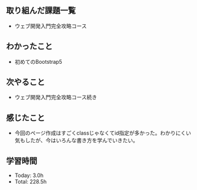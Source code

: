 ## 取り組んだ課題一覧
- ウェブ開発入門完全攻略コース
## わかったこと
- 初めてのBootstrap5
## 次やること
- ウェブ開発入門完全攻略コース続き
## 感じたこと
- 今回のページ作成はすごくclassじゃなくてid指定が多かった。わかりにくい気もしたが、今はいろんな書き方を学んでいきたい。
## 学習時間
- Today: 3.0h
- Total: 228.5h
